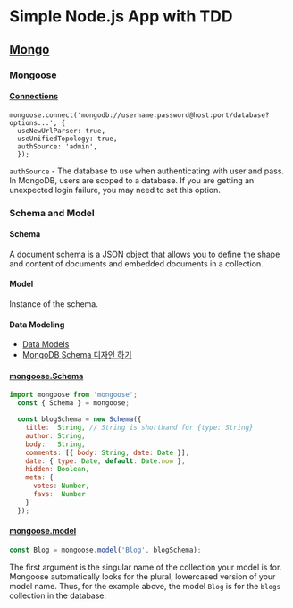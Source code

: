 # Simple Node.js App with TDD
## [Mongo](https://hub.docker.com/_/mongo)
### Mongoose
#### [Connections](https://mongoosejs.com/docs/connections.html)
```shell
mongoose.connect('mongodb://username:password@host:port/database?options...', {
  useNewUrlParser: true,
  useUnifiedTopology: true,
  authSource: 'admin',
  });
```
`authSource` - The database to use when authenticating with user and pass. In MongoDB, users are scoped to a database. If you are getting an unexpected login failure, you may need to set this option.

### Schema and Model
#### Schema 
A document schema is a JSON object that allows you to define the shape and content of documents and embedded documents in a collection.
#### Model
Instance of the schema.
#### Data Modeling
- [Data Models](https://docs.mongodb.com/manual/data-modeling/)
- [MongoDB Schema 디자인 하기](https://blog.outsider.ne.kr/655)

#### [mongoose.Schema](https://mongoosejs.com/docs/guide.html)
```javascript
import mongoose from 'mongoose';
  const { Schema } = mongoose;

  const blogSchema = new Schema({
    title:  String, // String is shorthand for {type: String}
    author: String,
    body:   String,
    comments: [{ body: String, date: Date }],
    date: { type: Date, default: Date.now },
    hidden: Boolean,
    meta: {
      votes: Number,
      favs:  Number
    }
  });
```
#### [mongoose.model](https://mongoosejs.com/docs/models.html)
```javascript
const Blog = mongoose.model('Blog', blogSchema);
```
The first argument is the singular name of the collection your model is for. Mongoose automatically looks for the plural, lowercased version of your model name. Thus, for the example above, the model `Blog` is for the `blogs` collection in the database.

